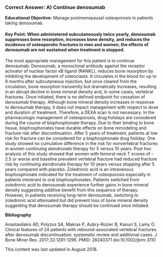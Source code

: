 
### Correct Answer: A) Continue denosumab 

**Educational Objective:** Manage postmenopausal osteoporosis in patients taking denosumab.

#### **Key Point:** When administered subcutaneously twice yearly, denosumab suppresses bone resorption, increases bone density, and reduces the incidence of osteoporotic fractures in men and women; the effects of denosumab are not sustained when treatment is stopped.

The most appropriate management for this patient is to continue denosumab. Denosumab, a monoclonal antibody against the receptor activator of nuclear factor κB ligand (RANKL), reduces bone resorption by inhibiting the development of osteoclasts. It circulates in the blood for up to 9 months after subcutaneous injection, but once cleared from the circulation, bone resorption transiently but dramatically increases, resulting in an abrupt decline in bone mineral density and, in some cases, vertebral fractures. Once initiated, there is no defined endpoint for cessation of denosumab therapy.
Although bone mineral density increases in response to denosumab therapy, it does not impact management with respect to dose and duration of treatment. Therefore, a DEXA scan is not necessary.
In the pharmacologic management of osteoporosis, drug holidays are considered during the course of bisphosphonate therapy. Due to their binding to bone tissue, bisphosphonates have durable effects on bone remodeling and fracture risk after discontinuation. After 5 years of treatment, patients at low risk for fracture can be considered for a bisphosphonate drug holiday. One study showed no cumulative difference in the risk for nonvertebral fractures in women continuing alendronate therapy for 5 versus 10 years. Post hoc analysis of this study showed that women with femoral neck T scores of –2.5 or worse and baseline prevalent vertebral fracture had reduced fracture risk by continuing alendronate therapy for 10 years versus stopping after 5 years compared with placebo.
Zoledronic acid is an intravenous bisphosphonate indicated for the treatment of osteoporosis especially in patients intolerant to oral bisphosphonates. Patients switched from zoledronic acid to denosumab experience further gains in bone mineral density suggesting additive benefit from this sequence of therapy. However, in patients receiving long-term denosumab, switching to zoledronic acid attenuated but did prevent loss of bone mineral density suggesting that denosumab therapy should be continued once initiated.

**Bibliography**

Anastasilakis AD, Polyzos SA, Makras P, Aubry-Rozier B, Kaouri S, Lamy O. Clinical features of 24 patients with rebound-associated vertebral fractures after denosumab discontinuation: systematic review and additional cases. J Bone Miner Res. 2017;32:1291-1296. PMID: 28240371 doi:10.1002/jbmr.3110

This content was last updated in August 2018.
